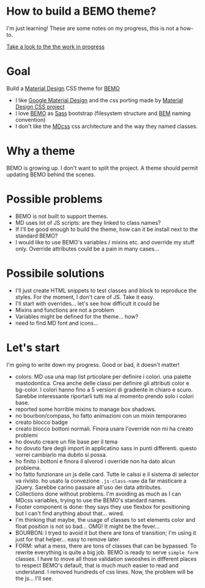 # How to build a BEMO theme?

I'm just learning! These are some notes on my progress, this is not a how-to.

[Take a look to the the work in progress](http://spleenteo.github.io/test-material-bemo/)

# Goal

Build a [Material Design][material-design] CSS theme for [BEMO][bemo]

* I like [Google Material Design][material-design] and the css porting made by [Material Design CSS project][materializecss] 
* I love [BEMO](https://github.com/cantierecreativo/bemo) as [Sass][sass] bootstrap (filesystem structure and [BEM][bem] naming convention)
* I don't like the [MDcss][materializecss] css architecture and the way they named classes.

[bemo]: https://github.com/cantierecreativo/bemo
[sass]: http://sass-lang.com/
[bem]: https://bem.info/
[material-design]: http://www.google.com/design/spec/material-design/introduction.html
[materializecss]: http://materializecss.com/

# Why a theme

BEMO is growing up. I don't want to split the project. A theme should permit updating BEMO behind the scenes.

# Possible problems

* BEMO is not built to support themes.
* MD uses lot of JS scripts: are they linked to class names?
* If I'll be good enough to build the theme, how can it be install next to the standard BEMO?
* I would like to use BEMO's variables / mixins etc. and override my stuff only. Override attributes could be a pain in many cases...  

# Possibile solutions

* I'll just create HTML snippets to test classes and block to reproduce the styles. For the moment, I don't care of JS. Take it easy.
* I'll start with overrides... let's see how difficult it could be
* Mixins and functions are not a problem
* Variables might be defined for the theme... how?
* need to find MD font and icons...

# Let's start

I'm going to write down my progress. Good or bad, it doesn't matter!

* colors: MD usa una map list prticolare per definire i colori. una palette mastodontica. Crea anche delle classi per definire gli attributi color e bg-color. I colori hanno fino a 5 versioni di gradiente in chiaro e scuro. Sarebbe interessante riportarli tutti ma al momento prendo  solo i colori base.
* reported some horrible mixins to manage box shadows.
* no bourbon/compass, ho fatto animazioni con un mixin temporaneo
* creato blocco badge
* creato blocco bottoni normali. Finora usare l'override non mi ha creato problemi
* ho dovuto creare un file base per il tema
* ho dovuto fare degli import in applicatino sass in punti differenti. questo vorrei cambiarlo ma dubito si possa.
* ho finito i bottoni e finora il alvorod i override non ha dato alcun problema.
* ho fatto funzionare un js delle card. Tutte le calssi e il sistema di selector va rivisto. ho usato la convezione  ```.js-class-name``` da far masticare a jQuery. Sarebbe carino passare all'uso dei data attributes.
* Collections done without problems. I'm avoiding as much as I can MDcss variables, trying to use the BEMO's standard names.
* Footer component is done: they says they use flexbox for positioning but I can't find anything about that... wired.
* I'm thinking that maybe, the usage of classes to set elements color and float position is not so bad... OMG! It might be the fever...
* BOURBON: I tryed to avoid it but there are tons of transition; I'm using it just for that helper... easy to remove later.
* FORM: what a mess, there are tons of classes that can be bypassed. To rewrite everything is quite a big job. BEMO is ready to serve ```simple form``` classes. I have to move all those validation swooshes in different places to respect BEMO's default, that is much much easier to read and understand. I removed hundreds of css lines. Now, the problem will be the js... I'll see.

